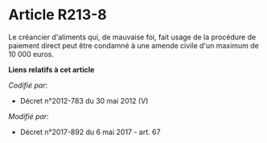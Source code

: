 # Article R213-8

Le créancier d'aliments qui, de mauvaise foi, fait usage de la procédure de paiement direct peut être condamné à une amende
civile d'un maximum de 10 000 euros.

**Liens relatifs à cet article**

_Codifié par_:

  - Décret n°2012-783 du 30 mai 2012 (V)

_Modifié par_:

  - Décret n°2017-892 du 6 mai 2017 - art. 67
